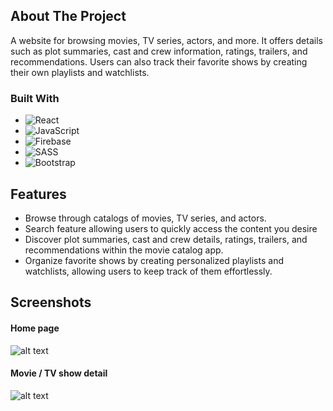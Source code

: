 ## About The Project

A website for browsing movies, TV series, actors, and more. It offers details such as plot summaries, cast and crew information, ratings, trailers, and recommendations. Users can also track their favorite shows by creating their own playlists and watchlists.

### Built With

- ![React][React-badge]
- ![JavaScript][JavaScript-badge]
- ![Firebase][Firebase-badge]
- ![SASS][SASS-badge]
- ![Bootstrap][Bootstrap-badge]

## Features

- Browse through catalogs of movies, TV series, and actors.
- Search feature allowing users to quickly access the content you desire
- Discover plot summaries, cast and crew details, ratings, trailers, and recommendations within the movie catalog app.
- Organize favorite shows by creating personalized playlists and watchlists, allowing users to keep track of them effortlessly.

## Screenshots

#### Home page

![alt text](<localhost_3000_tv_60574 (1).png>)

#### Movie / TV show detail

![alt text](localhost_3000_tv_60574.png)

<!-- MARKDOWN LINKS & IMAGES -->
<!-- https://www.markdownguide.org/basic-syntax/#reference-style-links -->

[React-Query-badge]: https://img.shields.io/badge/-React%20Query-FF4154?style=for-the-badge&logo=react%20query&logoColor=white
[TypeScript-badge]: https://img.shields.io/badge/typescript-%23007ACC.svg?style=for-the-badge&logo=typescript&logoColor=white
[React-badge]: https://img.shields.io/badge/react-%2320232a.svg?style=for-the-badge&logo=react&logoColor=%2361DAFB
[Chakra-badge]: https://img.shields.io/badge/chakra-%234ED1C5.svg?style=for-the-badge&logo=chakraui&logoColor=white
[CSS3-badge]: https://img.shields.io/badge/css3-%231572B6.svg?style=for-the-badge&logo=css3&logoColor=white
[SASS-badge]: https://img.shields.io/badge/SASS-hotpink.svg?style=for-the-badge&logo=SASS&logoColor=white
[Firebase-badge]: https://img.shields.io/badge/firebase-a08021?style=for-the-badge&logo=firebase&logoColor
[Bootstrap-badge]: https://img.shields.io/badge/bootstrap-%238511FA.svg?style=for-the-badge&logo=bootstrap&logoColor=white
[JavaScript-badge]: https://img.shields.io/badge/javascript-%23323330.svg?style=for-the-badge&logo=javascript&logoColor=%23F7DF1E

